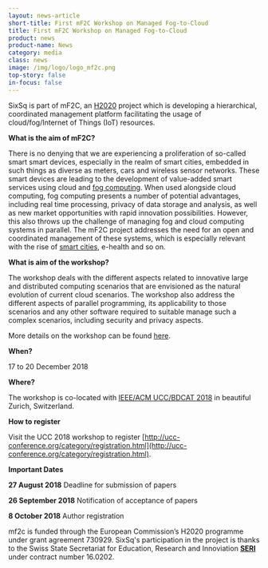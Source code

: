 ```yaml
---
layout: news-article
short-title: First mF2C Workshop on Managed Fog-to-Cloud 
title: First mF2C Workshop on Managed Fog-to-Cloud
product: news
product-name: News
category: media
class: news
image: /img/logo/logo_mf2c.png
top-story: false	
in-focus: false
---
```


SixSq is part of mF2C, an [H2020](https://ec.europa.eu/programmes/horizon2020/en/what-horizon-2020) project which is developing a hierarchical, coordinated management platform facilitating the usage of cloud/fog/Internet of Things (IoT) resources.

**What is the aim of mF2C?**

There is no denying that we are experiencing a proliferation of so-called smart smart devices, especially in the realm of smart cities, embedded in such things as diverse as meters, cars and wireless sensor networks. These smart devices are leading to the development of value-added smart services using cloud and [fog computing](http://www.mf2c-project.eu/iot-cloud-fog-edge-do-i-hear-more/). When used alongside cloud computing, fog computing presents a number of potential advantages, including real time processing, privacy of data storage and analysis, as well as new market opportunities with rapid innovation possibilities. However, this also throws up the challenge of managing fog and cloud computing systems in parallel. The mF2C project addresses the need for an open and coordinated management of these systems, which is especially relevant with the rise of [smart cities](https://media.sixsq.com/blog/what-is-a-smart-city), e-health and so on.

**What is aim of the workshop?**

The workshop deals with the different aspects related to innovative large and distributed computing scenarios that are envisioned as the natural evolution of current cloud scenarios. The workshop also address the different aspects of parallel programming, its applicability to those scenarios and any other software required to suitable manage such a complex scenarios, including security and privacy aspects.

More details on the workshop can be found [here](http://www.mf2c-project.eu/wp-content/uploads/2018/04/mF2C-UCC-2018-workshop-CFP-v4-1.pdf).

**When?**

17 to 20 December 2018

**Where?** 

The workshop is co-located with [IEEE/ACM UCC/BDCAT 2018](http://ucc-conference.org/category/basics.html) in beautiful Zurich, Switzerland.

**How to register**

Visit the UCC 2018 workshop to register [http://ucc-conference.org/category/registration.html](http://ucc-conference.org/category/registration.html).

**Important Dates**

**27 August 2018** Deadline for submission of papers

**26 September 2018** Notification of acceptance of papers

**8 October 2018** Author registration

 mf2c is funded through the European Commission’s H2020 programme under grant agreement 730929. SixSq's participation in the project is thanks to the Swiss State Secretariat for Education, Research and Innoviation **[SERI](https://www.sbfi.admin.ch/sbfi/en/home.html)** under contract number 16.0202.



